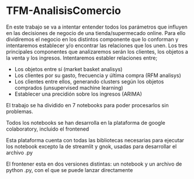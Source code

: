 # TFM-AnalisisComercio
En este trabajo se va a intentar entender todos los parámetros que influyen en las decisiones de negocio de una tienda/supermecado online.
Para ello dividiremos el negocio en los distintos componente que lo conforman y intentaremos establecer y/o encontrar las relaciones que los unen.
Los tres principales componentes que analizaremos serán los clientes, los objetos a la venta y los ingresos.
Intentaremos establer relaciones entre;
-	Los objetos entre sí (market basket analisys)
-	Los clientes por su gasto, frecuencia y última compra (RFM analisys)
-	Los clientes entre ellos, generando clusters según los objetos comprados (unsupervised machine learning)
-	Establecer una precidión sobre los ingresos (ARIMA)

El trabajo se ha dividido en 7 notebooks para poder procesarlos sin problemas.

Todos los notebooks se han desarrolla en la plataforma de google colaboratory, incluido el frontened

Esta plataforma cuenta con todas las bibliotecas necesarias para ejecutar los notebook excepto la de streamlit y gnok, usadas para desarrollar el archivo .py

El frontener esta en dos versiones distintas: un notebook y un archivo de python .py, con el que se puede lanzar directamente


